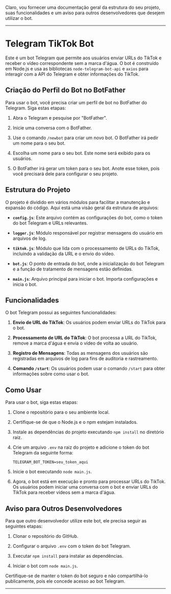 Claro, vou fornecer uma documentação geral da estrutura do seu projeto, suas funcionalidades e um aviso para outros desenvolvedores que desejem utilizar o bot.

---

# Telegram TikTok Bot

Este é um bot Telegram que permite aos usuários enviar URLs do TikTok e receber o vídeo correspondente sem a marca d'água. O bot é construído em Node.js e usa as bibliotecas `node-telegram-bot-api` e `axios` para interagir com a API do Telegram e obter informações do TikTok.

## Criação do Perfil do Bot no BotFather

Para usar o bot, você precisa criar um perfil de bot no BotFather do Telegram. Siga estas etapas:

1.  Abra o Telegram e pesquise por "BotFather".
    
2.  Inicie uma conversa com o BotFather.
    
3.  Use o comando `/newbot` para criar um novo bot. O BotFather irá pedir um nome para o seu bot.
    
4.  Escolha um nome para o seu bot. Este nome será exibido para os usuários.
    
5.  O BotFather irá gerar um token para o seu bot. Anote esse token, pois você precisará dele para configurar o seu projeto.

## Estrutura do Projeto

O projeto é dividido em vários módulos para facilitar a manutenção e expansão do código. Aqui está uma visão geral da estrutura de arquivos:

- **`config.js`**: Este arquivo contém as configurações do bot, como o token do bot Telegram e URLs relevantes.

- **`logger.js`**: Módulo responsável por registrar mensagens do usuário em arquivos de log.

- **`tiktok.js`**: Módulo que lida com o processamento de URLs do TikTok, incluindo a validação da URL e o envio do vídeo.

- **`bot.js`**: O ponto de entrada do bot, onde a inicialização do bot Telegram e a função de tratamento de mensagens estão definidas.

- **`main.js`**: Arquivo principal para iniciar o bot. Importa configurações e inicia o bot.

## Funcionalidades

O bot Telegram possui as seguintes funcionalidades:

1. **Envio de URL do TikTok**: Os usuários podem enviar URLs do TikTok para o bot.

2. **Processamento de URL do TikTok**: O bot processa a URL do TikTok, remove a marca d'água e envia o vídeo de volta ao usuário.

3. **Registro de Mensagens**: Todas as mensagens dos usuários são registradas em arquivos de log para fins de auditoria e rastreamento.

4. **Comando `/start`**: Os usuários podem usar o comando `/start` para obter informações sobre como usar o bot.

## Como Usar

Para usar o bot, siga estas etapas:

1. Clone o repositório para o seu ambiente local.

2. Certifique-se de que o Node.js e o npm estejam instalados.

3. Instale as dependências do projeto executando `npm install` no diretório raiz.

4. Crie um arquivo `.env` na raiz do projeto e adicione o token do bot Telegram da seguinte forma:
   ```
   TELEGRAM_BOT_TOKEN=seu_token_aqui
   ```

5. Inicie o bot executando `node main.js`.

6. Agora, o bot está em execução e pronto para processar URLs do TikTok. Os usuários podem iniciar uma conversa com o bot e enviar URLs do TikTok para receber vídeos sem a marca d'água.

## Aviso para Outros Desenvolvedores

Para que outro desenvolvedor utilize este bot, ele precisa seguir as seguintes etapas:

1. Clonar o repositório do GitHub.

2. Configurar o arquivo `.env` com o token do bot Telegram.

3. Executar `npm install` para instalar as dependências.

4. Iniciar o bot com `node main.js`.

Certifique-se de manter o token do bot seguro e não compartilhá-lo publicamente, pois ele concede acesso ao bot Telegram.

---
